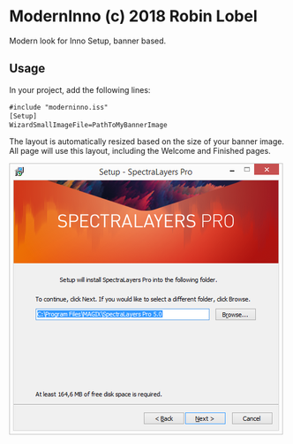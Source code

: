 # ModernInno (c) 2018 Robin Lobel
Modern look for Inno Setup, banner based.

Usage
-----

In your project, add the following lines:

    #include "moderninno.iss"
    [Setup]  
    WizardSmallImageFile=PathToMyBannerImage

The layout is automatically resized based on the size of your banner image.  
All page will use this layout, including the Welcome and Finished pages.

![ModernInno Example](moderninno.png)
